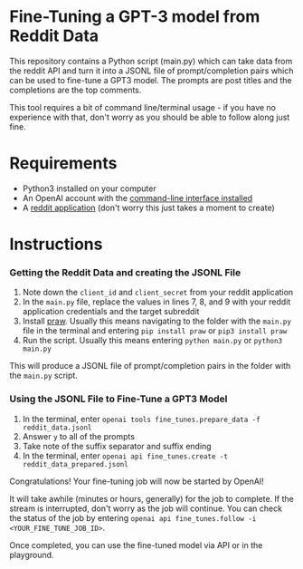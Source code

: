 # Fine-Tuning a GPT-3 model from Reddit Data

This repository contains a Python script (main.py) which can take data from the reddit API and turn it into a JSONL file of prompt/completion pairs which can be used to fine-tune a GPT3 model. The prompts are post titles and the completions are the top comments.

This tool requires a bit of command line/terminal usage - if you have no experience with that, don't worry as you should be able to follow along just fine.

# Requirements

- Python3 installed on your computer
- An OpenAI account with the [command-line interface installed](https://platform.openai.com/docs/guides/fine-tuning)
- A [reddit application](https://www.reddit.com/prefs/apps) (don't worry this just takes a moment to create)

# Instructions

### Getting the Reddit Data and creating the JSONL File

1. Note down the `client_id` and `client_secret` from your reddit application
2. In the `main.py` file, replace the values in lines 7, 8, and 9 with your reddit application credentials and the target subreddit
3. Install [praw](https://praw.readthedocs.io/en/stable/getting_started/installation.html). Usually this means navigating to the folder with the `main.py` file in the terminal and entering `pip install praw` or `pip3 install praw`
4. Run the script. Usually this means entering `python main.py` or `python3 main.py`

This will produce a JSONL file of prompt/completion pairs in the folder with the `main.py` script.

### Using the JSONL File to Fine-Tune a GPT3 Model

1. In the terminal, enter `openai tools fine_tunes.prepare_data -f reddit_data.jsonl`
2. Answer `y` to all of the prompts
3. Take note of the suffix separator and suffix ending
4. In the terminal, enter `openai api fine_tunes.create -t reddit_data_prepared.jsonl`

Congratulations! Your fine-tuning job will now be started by OpenAI!

It will take awhile (minutes or hours, generally) for the job to complete. If the stream is interrupted, don't worry as the job will continue. You can check the status of the job by entering `openai api fine_tunes.follow -i <YOUR_FINE_TUNE_JOB_ID>`.

Once completed, you can use the fine-tuned model via API or in the playground.

